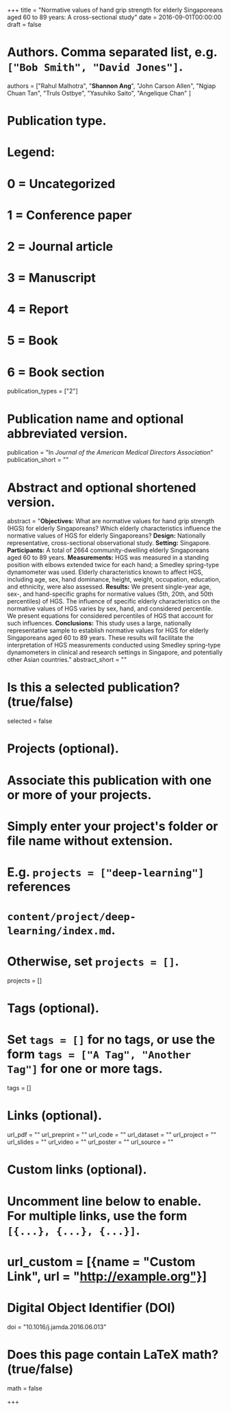 +++
title = "Normative values of hand grip strength for elderly Singaporeans aged 60 to 89 years: A cross-sectional study"
date = 2016-09-01T00:00:00
draft = false

# Authors. Comma separated list, e.g. `["Bob Smith", "David Jones"]`.
authors = ["Rahul Malhotra", "**Shannon Ang**", "John Carson Allen", "Ngiap Chuan Tan", "Truls Ostbye", "Yasuhiko Saito", "Angelique Chan" ]

# Publication type.
# Legend:
# 0 = Uncategorized
# 1 = Conference paper
# 2 = Journal article
# 3 = Manuscript
# 4 = Report
# 5 = Book
# 6 = Book section
publication_types = ["2"]

# Publication name and optional abbreviated version.
publication = "In *Journal of the American Medical Directors Association*"
publication_short = ""

# Abstract and optional shortened version.
abstract = "**Objectives:** What are normative values for hand grip strength (HGS) for elderly Singaporeans? Which elderly characteristics influence the normative values of HGS for elderly Singaporeans? **Design:** Nationally representative, cross-sectional observational study. **Setting:** Singapore. **Participants:** A total of 2664 community-dwelling elderly Singaporeans aged 60 to 89 years. **Measurements:** HGS was measured in a standing position with elbows extended twice for each hand; a Smedley spring-type dynamometer was used. Elderly characteristics known to affect HGS, including age, sex, hand dominance, height, weight, occupation, education, and ethnicity, were also assessed. **Results:** We present single-year age, sex-, and hand-specific graphs for normative values (5th, 20th, and 50th percentiles) of HGS. The influence of specific elderly characteristics on the normative values of HGS varies by sex, hand, and considered percentile. We present equations for considered percentiles of HGS that account for such influences. **Conclusions:** This study uses a large, nationally representative sample to establish normative values for HGS for elderly Singaporeans aged 60 to 89 years. These results will facilitate the interpretation of HGS measurements conducted using Smedley spring-type dynamometers in clinical and research settings in Singapore, and potentially other Asian countries."
abstract_short = ""

# Is this a selected publication? (true/false)
selected = false

# Projects (optional).
#   Associate this publication with one or more of your projects.
#   Simply enter your project's folder or file name without extension.
#   E.g. `projects = ["deep-learning"]` references 
#   `content/project/deep-learning/index.md`.
#   Otherwise, set `projects = []`.
projects = []

# Tags (optional).
#   Set `tags = []` for no tags, or use the form `tags = ["A Tag", "Another Tag"]` for one or more tags.
tags = []

# Links (optional).
url_pdf = ""
url_preprint = ""
url_code = ""
url_dataset = ""
url_project = ""
url_slides = ""
url_video = ""
url_poster = ""
url_source = ""

# Custom links (optional).
#   Uncomment line below to enable. For multiple links, use the form `[{...}, {...}, {...}]`.
# url_custom = [{name = "Custom Link", url = "http://example.org"}]

# Digital Object Identifier (DOI)
doi = "10.1016/j.jamda.2016.06.013"

# Does this page contain LaTeX math? (true/false)
math = false

+++
